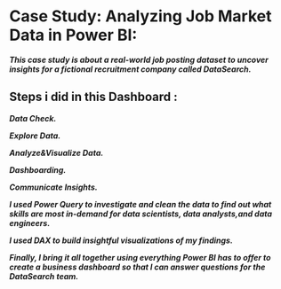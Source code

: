# Case Study: Analyzing Job Market Data in Power BI:

***This case study is about a real-world job posting dataset to uncover insights for a fictional recruitment company called DataSearch.***

## Steps i did in this Dashboard : 

***Data Check.***

***Explore Data.***

***Analyze&Visualize Data.***

***Dashboarding.***

***Communicate Insights.***


***I used Power Query to investigate and clean the data to find out what skills are most in-demand for data scientists, data analysts,and data engineers.***

***I used DAX to build insightful visualizations of my findings.*** 

***Finally, I bring it all together using everything Power BI has to offer to create a business dashboard so that I can answer questions for the DataSearch team.***
